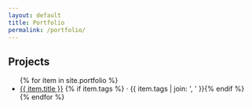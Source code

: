 ```yaml
---
layout: default
title: Portfolio
permalink: /portfolio/
---
```


<h2>Projects</h2>

<ul>
{% for item in site.portfolio %}
  <li>
    <a href="{{ item.url | relative_url }}">{{ item.title }}</a>
    <span class="meta">{% if item.tags %} · {{ item.tags | join: ', ' }}{% endif %}</span>
  </li>
{% endfor %}
</ul>


